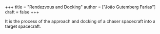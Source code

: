 +++
title = "Rendezvous and Docking"
author = ["João Gutemberg Farias"]
draft = false
+++

It is the process of the approach and docking of a chaser spacecraft into a target spacecraft.
